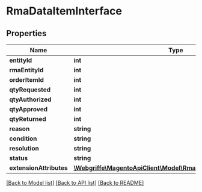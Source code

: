 # RmaDataItemInterface

## Properties
Name | Type | Description | Notes
------------ | ------------- | ------------- | -------------
**entityId** | **int** | Id | 
**rmaEntityId** | **int** | RMA id | 
**orderItemId** | **int** | Order_item_id | 
**qtyRequested** | **int** | Qty_requested | 
**qtyAuthorized** | **int** | Qty_authorized | 
**qtyApproved** | **int** | Qty_approved | 
**qtyReturned** | **int** | Qty_returned | 
**reason** | **string** | Reason | 
**condition** | **string** | Condition | 
**resolution** | **string** | Resolution | 
**status** | **string** | Status | 
**extensionAttributes** | [**\Webgriffe\MagentoApiClient\Model\RmaDataItemExtensionInterface**](RmaDataItemExtensionInterface.md) |  | [optional] 

[[Back to Model list]](../README.md#documentation-for-models) [[Back to API list]](../README.md#documentation-for-api-endpoints) [[Back to README]](../README.md)


